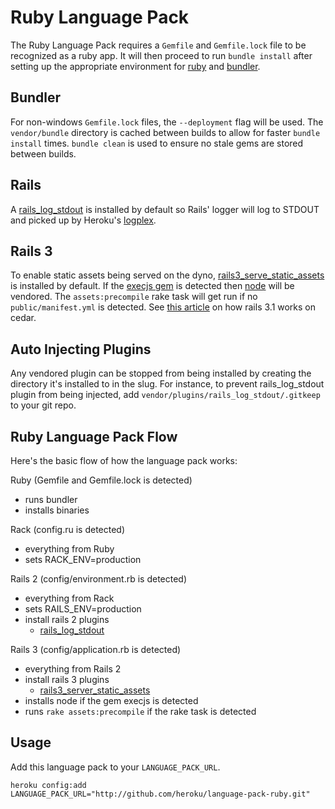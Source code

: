 # Ruby Language Pack

The Ruby Language Pack requires a `Gemfile` and `Gemfile.lock` file to be recognized as a ruby app. It will then proceed to run `bundle install` after setting up the appropriate environment for [ruby](http://ruby-lang.org) and [bundler](http://gembundler.com).

## Bundler

For non-windows `Gemfile.lock` files, the `--deployment` flag will be used. The `vendor/bundle` directory is cached between builds to allow for faster `bundle install` times. `bundle clean` is used to ensure no stale gems are stored between builds.

## Rails

A [rails_log_stdout](http://github.com/ddollar/rails_log_stdout) is installed by default so Rails' logger will log to STDOUT and picked up by Heroku's [logplex](http://github.com/heroku/logplex).

## Rails 3

To enable static assets being served on the dyno, [rails3_serve_static_assets](http://github.com/pedro/rails3_serve_static_assets) is installed by default. If the [execjs gem](http://github.com/sstephenson/execjs) is detected then [node](http://github.com/joyent/node) will be vendored. The `assets:precompile` rake task will get run if no `public/manifest.yml` is detected.  See [this article](http://devcenter.heroku.com/articles/rails31_heroku_cedar) on how rails 3.1 works on cedar.

## Auto Injecting Plugins

Any vendored plugin can be stopped from being installed by creating the directory it's installed to in the slug. For instance, to prevent rails_log_stdout plugin from being injected, add `vendor/plugins/rails_log_stdout/.gitkeep` to your git repo.

## Ruby Language Pack Flow

Here's the basic flow of how the language pack works:

Ruby (Gemfile and Gemfile.lock is detected)

* runs bundler
* installs binaries

Rack (config.ru is detected)

* everything from Ruby
* sets RACK_ENV=production

Rails 2 (config/environment.rb is detected)

* everything from Rack
* sets RAILS_ENV=production
* install rails 2 plugins
  * [rails_log_stdout](http://github.com/ddollar/rails_log_stdout)

Rails 3 (config/application.rb is detected)

* everything from Rails 2
* install rails 3 plugins
  * [rails3_server_static_assets](https://github.com/pedro/rails3_serve_static_assets)
* installs node if the gem execjs is detected
* runs `rake assets:precompile` if the rake task is detected

## Usage

Add this language pack to your `LANGUAGE_PACK_URL`.

    heroku config:add LANGUAGE_PACK_URL="http://github.com/heroku/language-pack-ruby.git"
